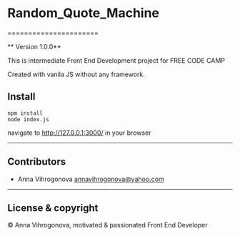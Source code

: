 # Random_Quote_Machine
======================

** Version 1.0.0**

 This is  intermediate Front End Development project for FREE CODE CAMP
 
 Created  with vanila JS without any framework.

## Install

```
npm install
node index.js
```


navigate to http://127.0.0.1:3000/ in your browser

 ---

## Contributors

- Anna Vihrogonova <annavihrogonova@yahoo.com>

 ---

 ## License & copyright

 &copy; Anna Vihrogonova, motivated & passionated Front End Developer 
